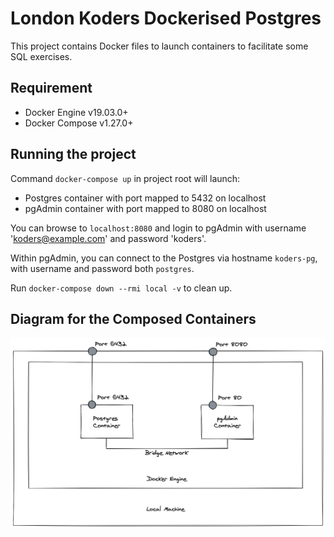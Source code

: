 # London Koders Dockerised Postgres

This project contains Docker files to launch containers to facilitate some SQL exercises.


## Requirement
- Docker Engine v19.03.0+
- Docker Compose v1.27.0+

## Running the project
Command `docker-compose up` in project root will launch:
- Postgres container with port mapped to 5432 on localhost
- pgAdmin container with port mapped to 8080 on localhost

You can browse to `localhost:8080` and login to pgAdmin with username 'koders@example.com' and password 'koders'.

Within pgAdmin, you can connect to the Postgres via hostname `koders-pg`, with username and password both `postgres`.

Run `docker-compose down --rmi local -v` to clean up.

## Diagram for the Composed Containers
![Composed Containers](images/composed-containers.png)

